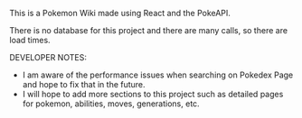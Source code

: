This is a Pokemon Wiki made using React and the PokeAPI.

There is no database for this project and there are many calls, so there are load times.

DEVELOPER NOTES:

- I am aware of the performance issues when searching on Pokedex Page and hope to fix that in the future.
- I will hope to add more sections to this project such as detailed pages for pokemon, abilities, moves, generations, etc.
